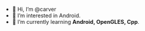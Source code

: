 - 👋 Hi, I’m @carver
- 👀 I’m interested in Android.
- 🌱 I’m currently learning **Android, OpenGLES, Cpp**.

<!---
carverZhong/carverZhong is a ✨ special ✨ repository because its `README.md` (this file) appears on your GitHub profile.
You can click the Preview link to take a look at your changes.
--->
